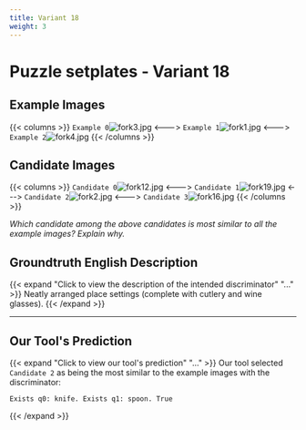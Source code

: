 ```yaml
---
title: Variant 18
weight: 3
---
```


# Puzzle setplates - Variant 18

## Example Images
{{< columns >}}
`Example 0`![fork3.jpg](/natscene-data/images/fork3.jpg)
<--->
`Example 1`![fork1.jpg](/natscene-data/images/fork1.jpg)
<--->
`Example 2`![fork4.jpg](/natscene-data/images/fork4.jpg)
{{< /columns >}}

## Candidate Images
{{< columns >}}
`Candidate 0`![fork12.jpg](/natscene-data/images/fork12.jpg)
<--->
`Candidate 1`![fork19.jpg](/natscene-data/images/fork19.jpg)
<--->
`Candidate 2`![fork2.jpg](/natscene-data/images/fork2.jpg)
<--->
`Candidate 3`![fork16.jpg](/natscene-data/images/fork16.jpg)
{{< /columns >}}

*Which candidate among the above candidates is most similar to all the example images? Explain why.*

## Groundtruth English Description

{{< expand "Click to view the description of the intended discriminator" "..." >}}
Neatly arranged place settings (complete with cutlery and wine glasses).
{{< /expand >}}

---



## Our Tool's Prediction

{{< expand "Click to view our tool's prediction" "..." >}}
Our tool selected `Candidate 2` as being the most similar to the example images with the discriminator:
```plaintext
Exists q0: knife. Exists q1: spoon. True
```
{{< /expand >}}
